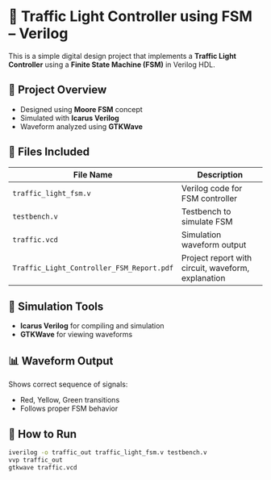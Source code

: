 # 🚦 Traffic Light Controller using FSM – Verilog

This is a simple digital design project that implements a **Traffic Light Controller** using a **Finite State Machine (FSM)** in Verilog HDL.

## 🧠 Project Overview

- Designed using **Moore FSM** concept  
- Simulated with **Icarus Verilog**  
- Waveform analyzed using **GTKWave**

## 📁 Files Included

| File Name               | Description                        |
|------------------------|------------------------------------|
| `traffic_light_fsm.v`  | Verilog code for FSM controller    |
| `testbench.v`          | Testbench to simulate FSM          |
| `traffic.vcd`          | Simulation waveform output         |
| `Traffic_Light_Controller_FSM_Report.pdf` | Project report with circuit, waveform, explanation |

## 🧪 Simulation Tools

- **Icarus Verilog** for compiling and simulation
- **GTKWave** for viewing waveforms

## 📊 Waveform Output

Shows correct sequence of signals:
- Red, Yellow, Green transitions
- Follows proper FSM behavior

## 📖 How to Run

```sh
iverilog -o traffic_out traffic_light_fsm.v testbench.v
vvp traffic_out
gtkwave traffic.vcd
